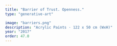 ```yaml
---
title: "Barrier of Trust. Openness."
type: "generative-art"

image: "barriers.png"
description: "Acrylic Paints · 122 x 50 cm (WxH)"
year: "2017"
order: 47.0
---
```

